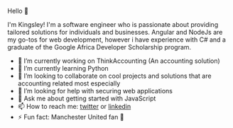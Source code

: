 Hello 👋

I'm Kingsley! I'm a software engineer who is passionate about providing tailored solutions for individuals and businesses. 
Angular and NodeJs are my go-tos for web development, however i have experience with C# and a graduate of the Google Africa Developer Scholarship program.

- 🔭 I’m currently working on ThinkAccounting (An accounting solution)
- 🌱 I’m currently learning Python
- 👯 I’m looking to collaborate on cool projects and solutions that are accounting related most especially
- 🤔 I’m looking for help with securing web applications
- 💬 Ask me about getting started with JavaScript
- 📫 How to reach me: [twitter](http://twitter.com/kingsleyofosu_) or [linkedin](linkedin.com/in/kingsleyofosu/)
- ⚡ Fun fact: Manchester United fan 🔴
